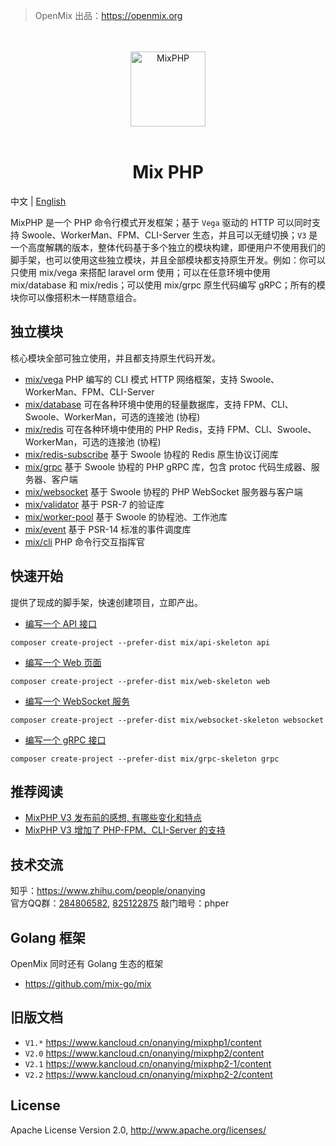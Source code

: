 > OpenMix 出品：https://openmix.org

<p align="center">
    <br>
    <br>
    <img src="https://openmix.org/static/image/logo_php.png" width="120" alt="MixPHP">
    <br>
    <br>
</p>

<h1 align="center">Mix PHP</h1>

中文 | [English](README_EN.md)

MixPHP 是一个 PHP 命令行模式开发框架；基于 `Vega` 驱动的 HTTP 可以同时支持 Swoole、WorkerMan、FPM、CLI-Server 生态，并且可以无缝切换；`V3` 是一个高度解耦的版本，整体代码基于多个独立的模块构建，即便用户不使用我们的脚手架，也可以使用这些独立模块，并且全部模块都支持原生开发。例如：你可以只使用 mix/vega 来搭配 laravel orm 使用；可以在任意环境中使用 mix/database 和 mix/redis；可以使用 mix/grpc 原生代码编写 gRPC；所有的模块你可以像搭积木一样随意组合。

## 独立模块

核心模块全部可独立使用，并且都支持原生代码开发。

- [mix/vega](src/vega) PHP 编写的 CLI 模式 HTTP 网络框架，支持 Swoole、WorkerMan、FPM、CLI-Server
- [mix/database](src/database) 可在各种环境中使用的轻量数据库，支持 FPM、CLI、Swoole、WorkerMan，可选的连接池 (协程)
- [mix/redis](src/redis) 可在各种环境中使用的 PHP Redis，支持 FPM、CLI、Swoole、WorkerMan，可选的连接池 (协程)
- [mix/redis-subscribe](src/redis-subscribe) 基于 Swoole 协程的 Redis 原生协议订阅库
- [mix/grpc](src/grpc) 基于 Swoole 协程的 PHP gRPC 库，包含 protoc 代码生成器、服务器、客户端
- [mix/websocket](src/websocket) 基于 Swoole 协程的 PHP WebSocket 服务器与客户端
- [mix/validator](src/validator) 基于 PSR-7 的验证库
- [mix/worker-pool](src/worker-pool) 基于 Swoole 的协程池、工作池库
- [mix/event](src/event) 基于 PSR-14 标准的事件调度库
- [mix/cli](src/cli) PHP 命令行交互指挥官

## 快速开始

提供了现成的脚手架，快速创建项目，立即产出。

- [编写一个 API 接口](examples/api-skeleton#readme)

```
composer create-project --prefer-dist mix/api-skeleton api
```

- [编写一个 Web 页面](examples/web-skeleton#readme)

```
composer create-project --prefer-dist mix/web-skeleton web
```

- [编写一个 WebSocket 服务](examples/websocket-skeleton#readme)

```
composer create-project --prefer-dist mix/websocket-skeleton websocket
```

- [编写一个 gRPC 接口](examples/grpc-skeleton#readme)

```
composer create-project --prefer-dist mix/grpc-skeleton grpc
```

## 推荐阅读

- [MixPHP V3 发布前的感想, 有哪些变化和特点](https://zhuanlan.zhihu.com/p/392558932)
- [MixPHP V3 增加了 PHP-FPM、CLI-Server 的支持](https://zhuanlan.zhihu.com/p/394059925)

## 技术交流

知乎：https://www.zhihu.com/people/onanying    
官方QQ群：[284806582](https://shang.qq.com/wpa/qunwpa?idkey=b3a8618d3977cda4fed2363a666b081a31d89e3d31ab164497f53b72cf49968a), [825122875](http://shang.qq.com/wpa/qunwpa?idkey=d2908b0c7095fc7ec63a2391fa4b39a8c5cb16952f6cfc3f2ce4c9726edeaf20) 敲门暗号：phper

## Golang 框架

OpenMix 同时还有 Golang 生态的框架

- https://github.com/mix-go/mix

## 旧版文档

- `V1.*` https://www.kancloud.cn/onanying/mixphp1/content
- `V2.0` https://www.kancloud.cn/onanying/mixphp2/content
- `V2.1` https://www.kancloud.cn/onanying/mixphp2-1/content
- `V2.2` https://www.kancloud.cn/onanying/mixphp2-2/content

## License

Apache License Version 2.0, http://www.apache.org/licenses/
